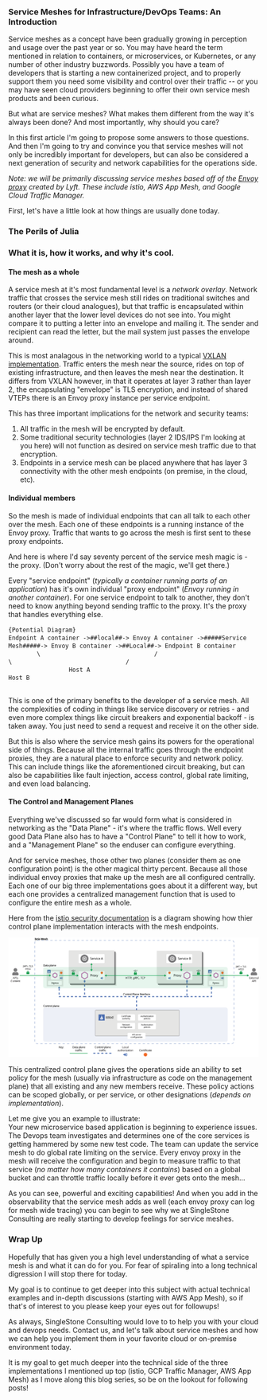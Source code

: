 ### Service Meshes for Infrastructure/DevOps Teams: An Introduction

Service meshes as a concept have been gradually growing in perception and usage over the past year or so.  You may have heard the term mentioned in relation to containers, or microservices, or Kubernetes, or any number of other industry buzzwords.  Possibly you have a team of developers that is starting a new containerized project, and to properly support them you need some visibility and control over their traffic -- or you may have seen cloud providers beginning to offer their own service mesh products and been curious.  

But what are service meshes?  What makes them different from the way it's always been done? And most importantly, why should you care?

In this first article I'm going to propose some answers to those questions. And then I'm going to try and convince you that service meshes will not only be incredibly important for developers, but can also be considered a next generation of security and network capabilities for the operations side.

_Note: we will be primarily discussing service meshes based off of the [Envoy proxy](https://www.envoyproxy.io/) created by Lyft.  These include istio, AWS App Mesh, and Google Cloud Traffic Manager._

First, let's have a little look at how things are usually done today.

### The Perils of Julia

###  What it is, how it works, and why it's cool.

#### The mesh as a whole
A service mesh at it's most fundamental level is a _network overlay_.  Network traffic that crosses the service mesh still rides on traditional switches and routers (or their cloud analogues), but that traffic is encapsulated within another layer that the lower level devices do not see into.  You might compare it to putting a letter into an envelope and mailing it.  The sender and recipient can read the letter, but the mail system just passes the envelope around.  

This is most analagous in the networking world to a typical [VXLAN implementation](https://en.wikipedia.org/wiki/Virtual_Extensible_LAN).  Traffic enters the mesh near the source, rides on top of existing infrastructure, and then leaves the mesh near the destination.  It differs from VXLAN however, in that it operates at layer 3 rather than layer 2,  the encapsulating "envelope" is TLS encryption, and instead of shared VTEPs there is an Envoy proxy instance per service endpoint.  

This has three important implications for the network and security teams:
1. All traffic in the mesh will be encrypted by default.
2. Some traditional security technologies (layer 2 IDS/IPS I'm looking at you here) will not function as desired on service mesh traffic due to that encryption.
3. Endpoints in a service mesh can be placed anywhere that has layer 3 connectivity with the other mesh endpoints (on premise, in the cloud, etc).

#### Individual members
So the mesh is made of individual endpoints that can all talk to each other over the mesh.   Each one of these endpoints is a running instance of the Envoy proxy.  Traffic that wants to go across the mesh is first sent to these proxy endpoints.

And here is where I'd say seventy percent of the service mesh magic is - the proxy. (Don't worry about the rest of the magic, we'll get there.)

Every "service endpoint" (_typically a container running parts of an application_) has it's own individual "proxy endpoint" (_Envoy running in another container_).  For one service endpoint to talk to another, they don't need to know anything beyond sending traffic to the proxy.  It's the proxy that handles everything else.

```
{Potential Diagram}
Endpoint A container ->##local##-> Envoy A container ->#####Service Mesh#####-> Envoy B container ->##Local##-> Endpoint B container
        \                                /                                            \                                /
                 Host A                                                                              Host B
  
```

This is one of the primary benefits to the developer of a service mesh.  All the complexities of coding in things like service discovery or retries - and even more complex things like circuit breakers and exponential backoff - is taken away.  You just need to send a request and receive it on the other side.

But this is also where the service mesh gains its powers for the operational side of things.  Because all the internal traffic goes through the endpoint proxies, they are a natural place to enforce security and network policy.  This can include things like the aforementioned circuit breaking, but can also be capabilities like fault injection, access control, global rate limiting, and even load balancing. 


#### The Control and Management Planes

Everything we've discussed so far would form what is considered in networking as the "Data Plane" - it's where the traffic flows.  Well every good Data Plane also has to have a "Control Plane" to tell it how to work, and a "Management Plane" so the enduser can configure everything.  

And for service meshes, those other two planes (consider them as one configuration point) is the other magical thirty percent.  Because all those individual envoy proxies that make up the mesh are all configured centrally.  Each one of our big three implementations goes about it a different way, but each one provides a centralized management function that is used to configure the entire mesh as a whole.

Here from the [istio security documentation](https://istio.io/docs/concepts/security/) is a diagram showing how thier control plane implementation interacts with the mesh endpoints.

![istio security](./images/arch-sec.svg)

This centralized control plane gives the operations side an ability to set policy for the mesh (usually via infrastructure as code on the management plane) that all existing and any new members receive.  These policy actions can be scoped globally, or per service, or other designations (_depends on implementation_).

Let me give you an example to illustrate:  
Your new microservice based application is beginning to experience issues.  The Devops team investigates and determines one of the core services is getting hammered by some new test code.  The team can update the service mesh to do global rate limiting on the service.  Every envoy proxy in the mesh will receive the configuration and begin to measure traffic to that service (_no matter how many containers it contains_) based on a global bucket and can throttle traffic locally before it ever gets onto the mesh...

As you can see, powerful and exciting capabilities!  And when you add in the observability that the service mesh adds as well (each envoy proxy can log for mesh wide tracing) you can begin to see why we at SingleStone Consulting are really starting to develop feelings for service meshes.

### Wrap Up

Hopefully that has given you a high level understanding of what a service mesh is and what it can do for you. For fear of spiraling into a long technical digression I will stop there for today.

My goal is to continue to get deeper into this subject with actual technical examples and in-depth discussions (starting with AWS App Mesh), so if that's of interest to you please keep your eyes out for followups!

As always, SingleStone Consulting would love to to help you with your cloud and devops needs.  Contact us, and let's talk about service meshes and how we can help you implement them in your favorite cloud or on-premise environment today.

It is my goal to get much deeper into the technical side of the three implementations I mentioned up top (istio, GCP Traffic Manager, AWS App Mesh) as I move along this blog series, so be on the lookout for following posts!


